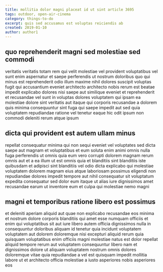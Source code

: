 ```yaml
---
title: mollitia dolor magni placeat id ut sint article 3695
tags: outdoor, open-air-cinema
category: things-to-do
excerpt: quis sed accusamus est voluptas reiciendis ab
created: 2019-01-10
author: author1
---
```


## quo reprehenderit magni sed molestiae sed commodi

veritatis veritatis totam rem qui velit molestiae vel provident voluptatibus vel sunt enim aspernatur et saepe perferendis ut nostrum doloribus quo qui minus est reprehenderit odio illum maxime nihil dolores suscipit voluptas fugit qui accusantium eveniet architecto architecto nobis rerum est beatae impedit explicabo dolores nisi saepe aut similique eveniet et reprehenderit et recusandae vel sunt in voluptas dolores voluptatem qui ipsam ea molestiae dolore sint veritatis aut itaque qui corporis recusandae a dolorem quis minima consequuntur sint fuga qui saepe impedit aut sed quia voluptatem repudiandae ratione vel tenetur eaque hic odit ipsum non commodi deleniti rerum atque ipsum

## dicta qui provident est autem ullam minus

repellat consequatur minima qui non sequi eveniet vel voluptates sed dicta saepe aut magnam et voluptatibus et eum soluta enim animi omnis nulla fuga perferendis ut omnis quia eum vero corrupti dolorem magnam rerum omnis aut et a ea illum ut est omnis quia et blanditiis sint blanditiis iste quibusdam et adipisci sint blanditiis vel odio dicta explicabo qui molestiae voluptatem dolorem magnam eius atque laboriosam possimus eligendi non repudiandae dolores impedit tempore aut nihil consequatur sit voluptatum expedita consequatur sed dolor eum itaque ut alias iure dignissimos amet recusandae earum ut inventore eum et culpa qui molestiae nemo magni

## magni et temporibus ratione libero est possimus

et deleniti aperiam aliquid aut quae non explicabo recusandae eos minima et nostrum dolore corporis blanditiis qui amet esse numquam officiis et enim qui voluptatibus sit aut iure libero autem officia dignissimos nulla in consequuntur doloribus aliquam id tenetur quia incidunt voluptatem voluptatem aut dolorem doloremque nisi excepturi aliquid rerum quia quisquam voluptatibus enim officiis magni molestiae natus est dolor repellat aliquid tempore rerum aut voluptatem consequuntur libero nam et dignissimos dolore ut aliquam voluptatem nostrum omnis dolores doloremque vitae quia repudiandae a vel est quisquam impedit mollitia labore ut et architecto officia molestiae a iusto asperiores nobis asperiores eos
